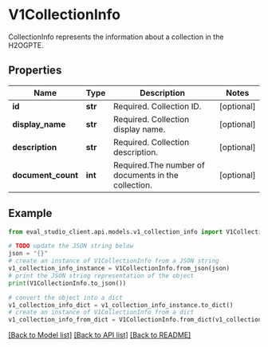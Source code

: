 # V1CollectionInfo

CollectionInfo represents the information about a collection in the H2OGPTE.

## Properties

Name | Type | Description | Notes
------------ | ------------- | ------------- | -------------
**id** | **str** | Required. Collection ID. | [optional] 
**display_name** | **str** | Required. Collection display name. | [optional] 
**description** | **str** | Required. Collection description. | [optional] 
**document_count** | **int** | Required.The number of documents in the collection. | [optional] 

## Example

```python
from eval_studio_client.api.models.v1_collection_info import V1CollectionInfo

# TODO update the JSON string below
json = "{}"
# create an instance of V1CollectionInfo from a JSON string
v1_collection_info_instance = V1CollectionInfo.from_json(json)
# print the JSON string representation of the object
print(V1CollectionInfo.to_json())

# convert the object into a dict
v1_collection_info_dict = v1_collection_info_instance.to_dict()
# create an instance of V1CollectionInfo from a dict
v1_collection_info_from_dict = V1CollectionInfo.from_dict(v1_collection_info_dict)
```
[[Back to Model list]](../README.md#documentation-for-models) [[Back to API list]](../README.md#documentation-for-api-endpoints) [[Back to README]](../README.md)


